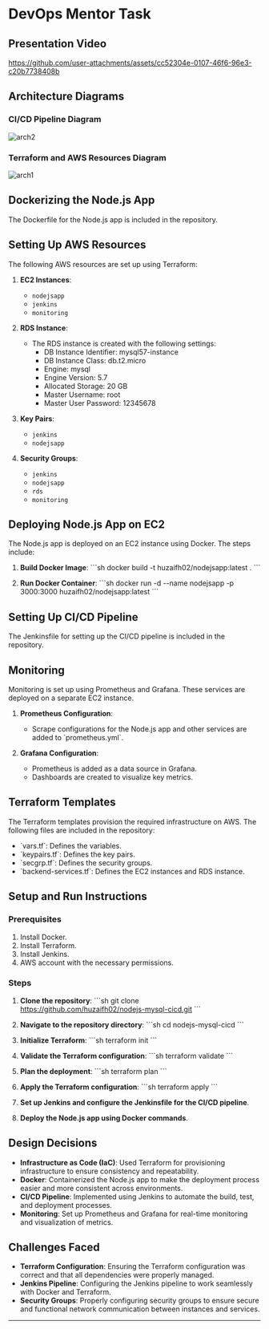 # DevOps Mentor Task

## Presentation Video

https://github.com/user-attachments/assets/cc52304e-0107-46f6-96e3-c20b7738408b

## Architecture Diagrams

### CI/CD Pipeline Diagram

![arch2](https://github.com/user-attachments/assets/84e7501b-e925-455c-8674-6e343225fd68)

### Terraform and AWS Resources Diagram

![arch1](https://github.com/user-attachments/assets/71f63fb4-f611-459e-93bb-6cd232a5771a)

## Dockerizing the Node.js App

The Dockerfile for the Node.js app is included in the repository.

## Setting Up AWS Resources

The following AWS resources are set up using Terraform:

1. **EC2 Instances**:
   - `nodejsapp`
   - `jenkins`
   - `monitoring`

2. **RDS Instance**:
   - The RDS instance is created with the following settings:
     - DB Instance Identifier: mysql57-instance
     - DB Instance Class: db.t2.micro
     - Engine: mysql
     - Engine Version: 5.7
     - Allocated Storage: 20 GB
     - Master Username: root
     - Master User Password: 12345678

3. **Key Pairs**:
   - `jenkins`
   - `nodejsapp`

4. **Security Groups**:
   - `jenkins`
   - `nodejsapp`
   - `rds`
   - `monitoring`

## Deploying Node.js App on EC2

The Node.js app is deployed on an EC2 instance using Docker. The steps include:

1. **Build Docker Image**:
   \`\`\`sh
   docker build -t huzaifh02/nodejsapp:latest .
   \`\`\`

2. **Run Docker Container**:
   \`\`\`sh
   docker run -d --name nodejsapp -p 3000:3000 huzaifh02/nodejsapp:latest
   \`\`\`

## Setting Up CI/CD Pipeline

The Jenkinsfile for setting up the CI/CD pipeline is included in the repository.

## Monitoring

Monitoring is set up using Prometheus and Grafana. These services are deployed on a separate EC2 instance.

1. **Prometheus Configuration**:
   - Scrape configurations for the Node.js app and other services are added to \`prometheus.yml\`.

2. **Grafana Configuration**:
   - Prometheus is added as a data source in Grafana.
   - Dashboards are created to visualize key metrics.

## Terraform Templates

The Terraform templates provision the required infrastructure on AWS. The following files are included in the repository:
- \`vars.tf\`: Defines the variables.
- \`keypairs.tf\`: Defines the key pairs.
- \`secgrp.tf\`: Defines the security groups.
- \`backend-services.tf\`: Defines the EC2 instances and RDS instance.

## Setup and Run Instructions

### Prerequisites

1. Install Docker.
2. Install Terraform.
3. Install Jenkins.
4. AWS account with the necessary permissions.

### Steps

1. **Clone the repository**:
   \`\`\`sh
   git clone https://github.com/huzaifh02/nodejs-mysql-cicd.git
   \`\`\`

2. **Navigate to the repository directory**:
   \`\`\`sh
   cd nodejs-mysql-cicd
   \`\`\`

3. **Initialize Terraform**:
   \`\`\`sh
   terraform init
   \`\`\`

4. **Validate the Terraform configuration**:
   \`\`\`sh
   terraform validate
   \`\`\`

5. **Plan the deployment**:
   \`\`\`sh
   terraform plan
   \`\`\`

6. **Apply the Terraform configuration**:
   \`\`\`sh
   terraform apply
   \`\`\`

7. **Set up Jenkins and configure the Jenkinsfile for the CI/CD pipeline**.

8. **Deploy the Node.js app using Docker commands**.

## Design Decisions

- **Infrastructure as Code (IaC)**: Used Terraform for provisioning infrastructure to ensure consistency and repeatability.
- **Docker**: Containerized the Node.js app to make the deployment process easier and more consistent across environments.
- **CI/CD Pipeline**: Implemented using Jenkins to automate the build, test, and deployment processes.
- **Monitoring**: Set up Prometheus and Grafana for real-time monitoring and visualization of metrics.

## Challenges Faced

- **Terraform Configuration**: Ensuring the Terraform configuration was correct and that all dependencies were properly managed.
- **Jenkins Pipeline**: Configuring the Jenkins pipeline to work seamlessly with Docker and Terraform.
- **Security Groups**: Properly configuring security groups to ensure secure and functional network communication between instances and services.

---
